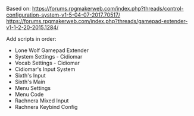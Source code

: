 Based on:
https://forums.rpgmakerweb.com/index.php?threads/control-configuration-system-v1-5-04-07-2017.70517/
https://forums.rpgmakerweb.com/index.php?threads/gamepad-extender-v1-1-2-20-2015.1284/

Add scripts in order:
- Lone Wolf Gamepad Extender
- System Settings - Cidiomar
- Vocab Settings - Cidiomar
- Cidiomar's Input System
- Sixth's Input
- Sixth's Main
- Menu Settings
- Menu Code
- Rachnera Mixed Input
- Rachnera Keybind Config

